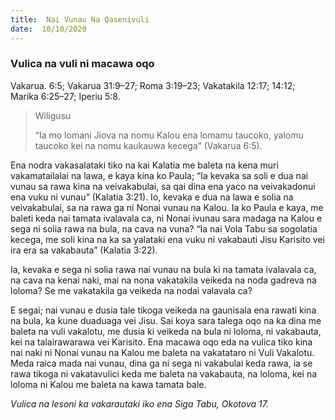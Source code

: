 ```yaml
---
title:  Nai Vunau Na Qasenivuli
date:  10/10/2020
---
```


### Vulica na vuli ni macawa oqo
Vakarua. 6:5; Vakarua 31:9–27; Roma 3:19–23; Vakatakila 12:17; 14:12; Marika 6:25–27; Iperiu 5:8.

> <p>Wiligusu</p>
> “Ia mo lomani Jiova na nomu Kalou ena lomamu taucoko, yalomu taucoko kei na nomu kaukauwa kecega” (Vakarua 6:5).

Ena nodra vakasalataki tiko na kai Kalatia me baleta na kena muri vakamatailalai na lawa, e kaya kina ko Paula; “Ia kevaka sa soli e dua nai vunau sa rawa kina na veivakabulai, sa qai dina ena yaco na veivakadonui ena vuku ni vunau” (Kalatia 3:21). Io, kevaka e dua na lawa e solia na veivakabulai, sa na rawa ga ni Nonai vunau na Kalou. Ia ko Paula e kaya, me baleti keda nai tamata ivalavala ca, ni Nonai ivunau sara madaga na Kalou e sega ni solia rawa na bula, na cava na vuna? “Ia nai Vola Tabu sa sogolatia kecega, me soli kina na ka sa yalataki ena vuku ni vakabauti Jisu Karisito vei ira era sa vakabauta” (Kalatia 3:22).

Ia, kevaka e sega ni solia rawa nai vunau na bula ki na tamata ivalavala ca, na cava na kenai naki, mai na nona vakatakila veikeda na noda gadreva na loloma? Se me vakatakila ga veikeda na nodai valavala ca?

E segai; nai vunau e dusia tale tikoga veikeda na gaunisala ena rawati kina na bula, ka kune duaduaga vei Jisu. Sai koya sara talega oqo na ka dina me baleta na vuli vakalotu, me dusia ki veikeda na bula ni loloma, ni vakabauta, kei na talairawarawa vei Karisito. Ena macawa oqo eda na vulica tiko kina nai naki ni Nonai vunau na Kalou me baleta na vakatataro ni Vuli Vakalotu. Meda raica mada nai vunau, dina ga ni sega ni vakabulai keda rawa, ia se rawa tikoga ni vakatavulici keda me baleta na vakabauta, na loloma, kei na loloma ni Kalou me baleta na kawa tamata bale.

_Vulica na lesoni ka vakarautaki iko ena Siga Tabu, Okotova 17._